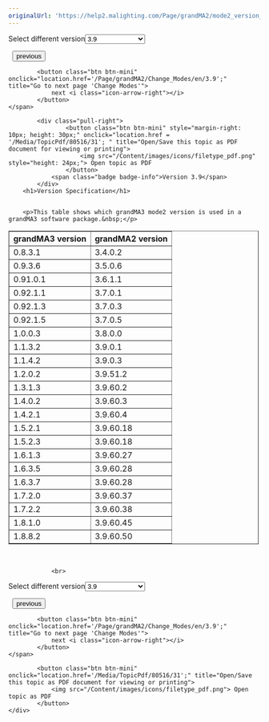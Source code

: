 ```yaml
---
originalUrl: 'https://help2.malighting.com/Page/grandMA2/mode2_version_specification/en/3.9'
---
```


<div class="topic-navigation">

<div class="pull-right">
	<span class="pull-left">


<div class="pull-left">
<form action="/Topic/SetCurrentVersionNumber" class="form-inline" id="frmTagSelector" method="post">	<span class="form-mini">
		<div class="input-prepend"><span class="add-on">Select different version</span><select autocomplete="off" id="versionNumberId" name="versionNumberId" onchange="$(this).closest('#frmTagSelector').submit();" style="width: 120px;"><option value="">- latest -</option>
<option value="6">3.3</option>
<option value="14">3.4</option>
<option value="18">3.5</option>
<option value="21">3.6</option>
<option value="23">3.7</option>
<option value="27">3.8</option>
<option selected="selected" value="31">3.9</option>
</select></div>
		<input data-val="true" data-val-number="The field Int32 must be a number." data-val-required="The Int32 field is required." id="ProductId" name="ProductId" type="hidden" value="27">
		<input id="CurrentGuid" name="CurrentGuid" type="hidden" value="56aa0390-dd75-402c-b381-9714d692749c">
	</span>
</form></div>&nbsp;	</span>
	<span class="pull-right" style="white-space: nowrap;">
			<button class="btn btn-mini" onclick="location.href='/Page/grandMA2/mode2_grandMA3_settings/en/3.9'; " title="Go to previous page 'grandMA3 Settings'">
				<i class="icon-arrow-left"></i> previous
			</button>

			<button class="btn btn-mini" onclick="location.href='/Page/grandMA2/Change_Modes/en/3.9';" title="Go to next page 'Change Modes'">
				next <i class="icon-arrow-right"></i> 
			</button>
	</span>
</div>
<div class="clear-fix" style="margin-bottom: 10px"></div>
</div>

		
			<div class="pull-right">
					<button class="btn btn-mini" style="margin-right: 10px; height: 30px;" onclick="location.href = '/Media/TopicPdf/80516/31'; " title="Open/Save this topic as PDF document for viewing or printing">
						<img src="/Content/images/icons/filetype_pdf.png" style="height: 24px;"> Open topic as PDF
					</button>
				<span class="badge badge-info">Version 3.9</span>
			</div>
		<h1>Version Specification</h1>


		<p>This table shows which grandMA3 mode2 version is used in a grandMA3 software package.&nbsp;</p>

<table border="1" cellpadding="1" cellspacing="1" style="width:500px">
	<thead>
		<tr>
			<th scope="col">grandMA3 version</th>
			<th scope="col">grandMA2 version</th>
		</tr>
	</thead>
	<tbody>
		<tr>
			<td>0.8.3.1</td>
			<td>3.4.0.2</td>
		</tr>
		<tr>
			<td>0.9.3.6</td>
			<td>3.5.0.6</td>
		</tr>
		<tr>
			<td>0.91.0.1</td>
			<td>3.6.1.1</td>
		</tr>
		<tr>
			<td>0.92.1.1</td>
			<td>3.7.0.1</td>
		</tr>
		<tr>
			<td>0.92.1.3</td>
			<td>3.7.0.3</td>
		</tr>
		<tr>
			<td>0.92.1.5</td>
			<td>3.7.0.5</td>
		</tr>
		<tr>
			<td>1.0.0.3</td>
			<td>3.8.0.0</td>
		</tr>
		<tr>
			<td>1.1.3.2</td>
			<td>3.9.0.1</td>
		</tr>
		<tr>
			<td>1.1.4.2</td>
			<td>3.9.0.3</td>
		</tr>
		<tr>
			<td>1.2.0.2</td>
			<td>3.9.51.2</td>
		</tr>
		<tr>
			<td>1.3.1.3</td>
			<td>3.9.60.2</td>
		</tr>
		<tr>
			<td>1.4.0.2</td>
			<td>3.9.60.3</td>
		</tr>
		<tr>
			<td>1.4.2.1</td>
			<td>3.9.60.4</td>
		</tr>
		<tr>
			<td>1.5.2.1</td>
			<td>3.9.60.18</td>
		</tr>
		<tr>
			<td>1.5.2.3</td>
			<td>3.9.60.18</td>
		</tr>
		<tr>
			<td>1.6.1.3</td>
			<td>3.9.60.27</td>
		</tr>
		<tr>
			<td>1.6.3.5</td>
			<td>3.9.60.28</td>
		</tr>
		<tr>
			<td>1.6.3.7</td>
			<td>3.9.60.28</td>
		</tr>
		<tr>
			<td>1.7.2.0</td>
			<td>3.9.60.37</td>
		</tr>
		<tr>
			<td>1.7.2.2</td>
			<td>3.9.60.38</td>
		</tr>
		<tr>
			<td>1.8.1.0</td>
			<td>3.9.60.45</td>
		</tr>
		<tr>
			<td>1.8.8.2</td>
			<td>3.9.60.50</td>
		</tr>
	</tbody>
</table>

<p>&nbsp;</p>


				<br>
<div class="topic-navigation">

<div class="pull-right">
	<span class="pull-left">


<div class="pull-left">
<form action="/Topic/SetCurrentVersionNumber" class="form-inline" id="frmTagSelector" method="post">	<span class="form-mini">
		<div class="input-prepend"><span class="add-on">Select different version</span><select autocomplete="off" id="versionNumberId" name="versionNumberId" onchange="$(this).closest('#frmTagSelector').submit();" style="width: 120px;"><option value="">- latest -</option>
<option value="6">3.3</option>
<option value="14">3.4</option>
<option value="18">3.5</option>
<option value="21">3.6</option>
<option value="23">3.7</option>
<option value="27">3.8</option>
<option selected="selected" value="31">3.9</option>
</select></div>
		<input data-val="true" data-val-number="The field Int32 must be a number." data-val-required="The Int32 field is required." id="ProductId" name="ProductId" type="hidden" value="27">
		<input id="CurrentGuid" name="CurrentGuid" type="hidden" value="56aa0390-dd75-402c-b381-9714d692749c">
	</span>
</form></div>&nbsp;	</span>
	<span class="pull-right" style="white-space: nowrap;">
			<button class="btn btn-mini" onclick="location.href='/Page/grandMA2/mode2_grandMA3_settings/en/3.9'; " title="Go to previous page 'grandMA3 Settings'">
				<i class="icon-arrow-left"></i> previous
			</button>

			<button class="btn btn-mini" onclick="location.href='/Page/grandMA2/Change_Modes/en/3.9';" title="Go to next page 'Change Modes'">
				next <i class="icon-arrow-right"></i> 
			</button>
	</span>
</div>
	<div class="clear-fix"></div>
	<div class="pull-right">
	
			<button class="btn btn-mini" onclick="location.href='/Media/TopicPdf/80516/31';" title="Open/Save this topic as PDF document for viewing or printing">
				<img src="/Content/images/icons/filetype_pdf.png"> Open topic as PDF
			</button>
	</div>
<div class="clear-fix" style="margin-bottom: 10px"></div>
</div>

	
